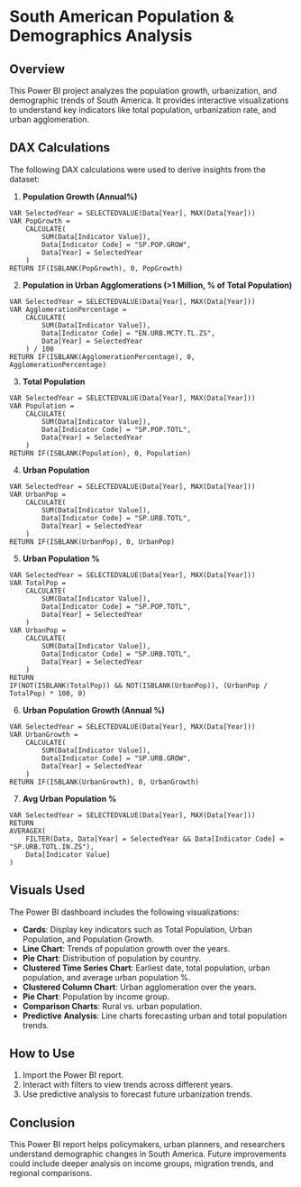 # South American Population & Demographics Analysis

## Overview
This Power BI project analyzes the population growth, urbanization, and demographic trends of South America. It provides interactive visualizations to understand key indicators like total population, urbanization rate, and urban agglomeration.

## DAX Calculations
The following DAX calculations were used to derive insights from the dataset:

1. **Population Growth (Annual%)**
```DAX
VAR SelectedYear = SELECTEDVALUE(Data[Year], MAX(Data[Year]))
VAR PopGrowth = 
    CALCULATE(
        SUM(Data[Indicator Value]), 
        Data[Indicator Code] = "SP.POP.GROW", 
        Data[Year] = SelectedYear
    )
RETURN IF(ISBLANK(PopGrowth), 0, PopGrowth)
```

2. **Population in Urban Agglomerations (>1 Million, % of Total Population)**
```DAX
VAR SelectedYear = SELECTEDVALUE(Data[Year], MAX(Data[Year])) 
VAR AgglomerationPercentage = 
    CALCULATE(
        SUM(Data[Indicator Value]), 
        Data[Indicator Code] = "EN.URB.MCTY.TL.ZS", 
        Data[Year] = SelectedYear
    ) / 100
RETURN IF(ISBLANK(AgglomerationPercentage), 0, AgglomerationPercentage)
```

3. **Total Population**
```DAX
VAR SelectedYear = SELECTEDVALUE(Data[Year], MAX(Data[Year])) 
VAR Population = 
    CALCULATE(
        SUM(Data[Indicator Value]), 
        Data[Indicator Code] = "SP.POP.TOTL", 
        Data[Year] = SelectedYear
    )
RETURN IF(ISBLANK(Population), 0, Population)
```

4. **Urban Population**
```DAX
VAR SelectedYear = SELECTEDVALUE(Data[Year], MAX(Data[Year])) 
VAR UrbanPop = 
    CALCULATE(
        SUM(Data[Indicator Value]), 
        Data[Indicator Code] = "SP.URB.TOTL", 
        Data[Year] = SelectedYear
    )
RETURN IF(ISBLANK(UrbanPop), 0, UrbanPop)
```

5. **Urban Population %**
```DAX
VAR SelectedYear = SELECTEDVALUE(Data[Year], MAX(Data[Year]))
VAR TotalPop = 
    CALCULATE(
        SUM(Data[Indicator Value]), 
        Data[Indicator Code] = "SP.POP.TOTL", 
        Data[Year] = SelectedYear
    )
VAR UrbanPop = 
    CALCULATE(
        SUM(Data[Indicator Value]), 
        Data[Indicator Code] = "SP.URB.TOTL", 
        Data[Year] = SelectedYear
    )
RETURN 
IF(NOT(ISBLANK(TotalPop)) && NOT(ISBLANK(UrbanPop)), (UrbanPop / TotalPop) * 100, 0)
```

6. **Urban Population Growth (Annual %)**
```DAX
VAR SelectedYear = SELECTEDVALUE(Data[Year], MAX(Data[Year])) 
VAR UrbanGrowth = 
    CALCULATE(
        SUM(Data[Indicator Value]), 
        Data[Indicator Code] = "SP.URB.GROW", 
        Data[Year] = SelectedYear
    )
RETURN IF(ISBLANK(UrbanGrowth), 0, UrbanGrowth)
```

7. **Avg Urban Population %**
```DAX
VAR SelectedYear = SELECTEDVALUE(Data[Year], MAX(Data[Year])) 
RETURN 
AVERAGEX(
    FILTER(Data, Data[Year] = SelectedYear && Data[Indicator Code] = "SP.URB.TOTL.IN.ZS"), 
    Data[Indicator Value]
)
```

## Visuals Used
The Power BI dashboard includes the following visualizations:
- **Cards**: Display key indicators such as Total Population, Urban Population, and Population Growth.
- **Line Chart**: Trends of population growth over the years.
- **Pie Chart**: Distribution of population by country.
- **Clustered Time Series Chart**: Earliest date, total population, urban population, and average urban population %.
- **Clustered Column Chart**: Urban agglomeration over the years.
- **Pie Chart**: Population by income group.
- **Comparison Charts**: Rural vs. urban population.
- **Predictive Analysis**: Line charts forecasting urban and total population trends.

## How to Use
1. Import the Power BI report.
2. Interact with filters to view trends across different years.
3. Use predictive analysis to forecast future urbanization trends.

## Conclusion
This Power BI report helps policymakers, urban planners, and researchers understand demographic changes in South America. Future improvements could include deeper analysis on income groups, migration trends, and regional comparisons.

